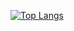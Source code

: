 [![Top Langs](https://github-readme-stats.vercel.app/api/top-langs/?username=badewen&theme=dark&hide_border=true)](https://google.com)
